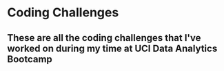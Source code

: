 # Coding Challenges
## These are all the coding challenges that I've worked on during my time at UCI Data Analytics Bootcamp 

